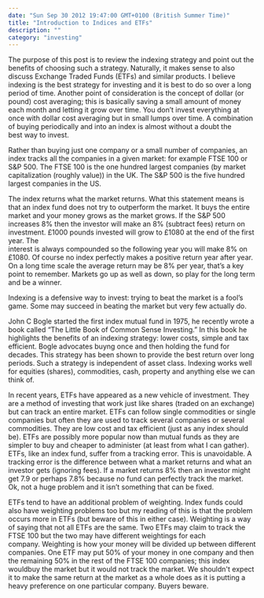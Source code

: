 ```yaml
---
date: "Sun Sep 30 2012 19:47:00 GMT+0100 (British Summer Time)"
title: "Introduction to Indices and ETFs"
description: ""
category: "investing"
---
```

The purpose of this post is to review the indexing strategy and point out the benefits of choosing such a strategy. Naturally, it makes sense to also discuss Exchange Traded Funds (ETFs) and similar products. I believe indexing is the best strategy for investing and it is best to do so over a long period of time. Another point of consideration is the concept of dollar (or pound) cost averaging; this is basically saving a small amount of money each month and letting it grow over time. You don’t invest everything at once with dollar cost averaging but in small lumps over time. A combination of buying periodically and into an index is almost without a doubt the best way to invest.

Rather than buying just one company or a small number of companies, an index tracks all the companies in a given market: for example FTSE 100 or S&P 500. The FTSE 100 is the one hundred largest companies (by market capitalization (roughly value)) in the UK. The S&P 500 is the five hundred largest companies in the US.

The index returns what the market returns. What this statement means is that an index fund does not try to outperform the market. It buys the entire market and your money grows as the market grows. If the S&P 500 increases 8% then the investor will make an 8% (subtract fees) return on investment. £1000 pounds invested will grow to £1080 at the end of the first year. The  
interest is always compounded so the following year you will make 8% on £1080. Of course no index perfectly makes a positive return year after year. On a long time scale the average return may be 8% per year, that’s a key point to remember. Markets go up as well as down, so play for the long term and be a winner.

Indexing is a defensive way to invest: trying to beat the market is a fool’s game. Some may succeed in beating the market but very few actually do.

John C Bogle started the first index mutual fund in 1975, he recently wrote a book called “The Little Book of Common Sense Investing.” In this book he highlights the benefits of an indexing strategy: lower costs, simple and tax efficient. Bogle advocates buyng once and then holding the fund for decades. This strategy has been shown to provide the best return over long  
periods. Such a strategy is independent of asset class. Indexing works well for equities (shares), commodities, cash, property and anything else we can think of.

In recent years, ETFs have appeared as a new vehicle of investment. They are a method of investing that work just like shares (traded on an exchange) but can track an entire market. ETFs can follow single commodities or single companies but often they are used to track several companies or several commodities. They are low cost and tax efficient (just as any index should be). ETFs are possibly more popular now than mutual funds as they are simpler to buy and cheaper to administer (at least from what I can gather). ETFs, like an index fund, suffer from a tracking error. This is unavoidable. A tracking error is the difference between what a market returns and what an investor gets (ignoring fees). If a market returns 8% then an investor might get 7.9 or perhaps 7.8% because no fund can perfectly track the market. Ok, not a huge problem and it isn’t something that can be fixed.

ETFs tend to have an additional problem of weighting. Index funds could also have weighting problems too but my reading of this is that the problem occurs more in ETFs (but beware of this in either case). Weighting is a way of saying that not all ETFs are the same. Two ETFs may claim to track the FTSE 100 but the two may have different weightings for each company. Weighting is how your money will be divided up between different companies. One ETF may put 50% of your money in one company and then the remaining 50% in the rest of the FTSE 100 companies; this index wouldbuy the market but it would not track the market. We shouldn't expect it to make the same return at the market as a whole does as it is putting a heavy preference on one particular company. Buyers beware.